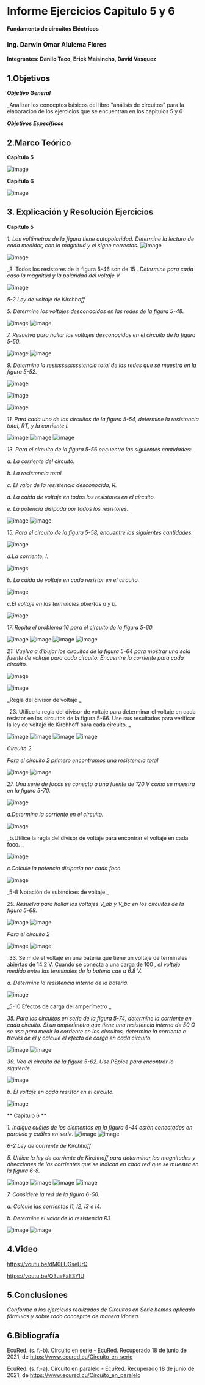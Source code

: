 # Informe Ejercicios Capitulo 5 y 6
#### Fundamento de circuitos Eléctricos 
### Ing. Darwin Omar Alulema Flores

#### Integrantes: Danilo Taco, Erick Maisincho, David Vasquez

## 1.Objetivos
***Objetivo General***

_Analizar los conceptos básicos del libro "análisis de circuitos" para la elaboracion de los ejercicios que se encuentran en los capitulos 5 y 6

***Objetivos Específicos***




## 2.Marco Teórico

**Capítulo 5**

![image](https://user-images.githubusercontent.com/85259801/122605082-93ba3000-d03c-11eb-9c37-e5b2c0ce2e8b.png)


**Capítulo 6**

![image](https://user-images.githubusercontent.com/85259801/122605098-97e64d80-d03c-11eb-8029-6614e687f7c3.png)



## 3. Explicación y Resolución Ejercicios
**Capitulo 5**

_1. Los voltimetros de la figura tiene autopolaridad. Determine la lectura de cada medidor, con la magnitud y el signo correctos._
![image](https://user-images.githubusercontent.com/84418933/122595595-52bb1f00-d02e-11eb-901a-a639d6a2b5ed.png)

![image](https://user-images.githubusercontent.com/84418933/122595649-649cc200-d02e-11eb-8c4b-dcd462f1c3b2.png)

_3. Todos los resistores de la figura 5-46 son de 15 _. Determine para cada caso la magnitud y la polaridad del voltaje V._

![image](https://user-images.githubusercontent.com/85728185/122575134-0b289900-d016-11eb-947f-f14cfb989db7.png)

_5-2 Ley de voltaje de Kirchhoff_

_5. Determine los voltajes desconocidos en las redes de la figura 5-48._

![image](https://user-images.githubusercontent.com/85259801/122591988-58facc80-d029-11eb-9ade-38a69a5de611.png)
![image](https://user-images.githubusercontent.com/85259801/122592014-61530780-d029-11eb-9bdf-7f5a93de0485.png)

_7. Resuelva para hallar los voltajes desconocidos en el circuito de la figura 5-50._

![image](https://user-images.githubusercontent.com/84418933/122596352-50a59000-d02f-11eb-95c5-1b6aad80cd44.png)
![image](https://user-images.githubusercontent.com/84418933/122596370-59966180-d02f-11eb-8554-a21720727ba7.png)

_9. Determine la resissssssssstencia total de las redes que se muestra en la figura 5-52._

![image](https://user-images.githubusercontent.com/85728185/122576108-f993c100-d016-11eb-9be6-7e5d8bdba6ef.png)

![image](https://user-images.githubusercontent.com/85728185/122576491-58593a80-d017-11eb-8e41-d4692d00dd90.png)

![image](https://user-images.githubusercontent.com/85728185/122576940-db7a9080-d017-11eb-9004-0f1eb82bcdf7.png)

_11. Para cada uno de los circuitos de la figura 5-54, determine la resistencia total, RT, y la corriente I._

![image](https://user-images.githubusercontent.com/85259801/122592074-75970480-d029-11eb-86fd-ce2a8fd1fc5e.png)
![image](https://user-images.githubusercontent.com/85259801/122592093-7def3f80-d029-11eb-8bfa-ef21c83efaeb.png)
![image](https://user-images.githubusercontent.com/85259801/122592112-834c8a00-d029-11eb-97fd-61fb81f0c3ae.png)

_13. Para el circuito de la figura 5-56 encuentre las siguientes cantidades:_

_a. La corriente del circuito._

_b. La resistencia total._ 

_c. El valor de la resistencia desconocida, R._ 

_d. La caída de voltaje en todos los resistores en el circuito._ 

_e. La potencia disipada por todos los resistores._

![image](https://user-images.githubusercontent.com/84418933/122596711-e50ff280-d02f-11eb-87a6-7db2bbd8e3d3.png)
![image](https://user-images.githubusercontent.com/84418933/122597186-a890c680-d030-11eb-9e7c-15b1d0da491a.png)

_15. Para el circuito de la figura 5-58, encuentre las siguientes cantidades:_

![image](https://user-images.githubusercontent.com/85728185/122601935-a7af6300-d037-11eb-8154-0fd2e91714a2.png)

_a.La corriente, I._

![image](https://user-images.githubusercontent.com/85728185/122602002-bbf36000-d037-11eb-8b02-92687e428499.png)

_b. La caida de voltaje en cada resistor en el circuito._

![image](https://user-images.githubusercontent.com/85728185/122602052-cf9ec680-d037-11eb-9f6b-b6552221297d.png)

_c.El voltaje en las terminales abiertas a y b._

![image](https://user-images.githubusercontent.com/85728185/122602110-e47b5a00-d037-11eb-8fc3-661c0b43b9c5.png)

_17. Repita el problema 16 para el circuito de la figura 5-60._

![image](https://user-images.githubusercontent.com/85259801/122592145-8f384c00-d029-11eb-92ee-ff23f83869bc.png)
![image](https://user-images.githubusercontent.com/85259801/122592199-98c1b400-d029-11eb-929f-e5db1e833f9b.png)
![image](https://user-images.githubusercontent.com/85259801/122592238-a4ad7600-d029-11eb-868f-9f65df165c7e.png)
![image](https://user-images.githubusercontent.com/85259801/122592289-b68f1900-d029-11eb-8327-f2630b84a35c.png)

_21. Vuelva a dibujar los circuitos de la figura 5-64 para mostrar una sola fuente de voltaje para cada circuito. Encuentre la corriente para cada circuito._

![image](https://user-images.githubusercontent.com/85728185/122602615-c530fc80-d038-11eb-9bca-f083e3ad9dfe.png)

![image](https://user-images.githubusercontent.com/85728185/122602647-d0842800-d038-11eb-93b0-b9f0f2ae0157.png)

_Regla del divisor de voltaje _

_23. Utilice la regla del divisor de voltaje para determinar el voltaje en cada resistor en los circuitos de la figura 5-66. Use sus resultados para verificar la ley de voltaje de Kirchhoff para cada circuito. _

![image](https://user-images.githubusercontent.com/85259801/122592339-c3ac0800-d029-11eb-909f-d5714721c5c6.png)
![image](https://user-images.githubusercontent.com/85259801/122592373-cb6bac80-d029-11eb-8088-90634b2510d7.png)
![image](https://user-images.githubusercontent.com/85259801/122592395-d32b5100-d029-11eb-9626-c7d4d1e5014f.png)
![image](https://user-images.githubusercontent.com/85259801/122592415-daeaf580-d029-11eb-823a-51866f1f84c7.png)

_Circuito 2._

_Para el circuito 2 primero encontramos una resistencia total_

![image](https://user-images.githubusercontent.com/85259801/122592472-e8a07b00-d029-11eb-8466-3480a056029a.png)
![image](https://user-images.githubusercontent.com/85259801/122592489-ef2ef280-d029-11eb-9627-81345a9b4e3e.png)

_27. Una serie de focos se conecta a una fuente de 120 V como se muestra en la figura 5-70._

![image](https://user-images.githubusercontent.com/85728185/122603769-7b491600-d03a-11eb-8259-30bbf98a2da7.png)

_a.Determine la corriente en el circuito._

![image](https://user-images.githubusercontent.com/85728185/122603802-8b60f580-d03a-11eb-9ef0-52df99507331.png)

_b.Utilice la regla del divisor de voltaje para encontrar el voltaje en cada foco.	_

![image](https://user-images.githubusercontent.com/85728185/122603841-a2074c80-d03a-11eb-98bb-058f342c617f.png)

_c.Calcule la potencia disipada por cada foco._

![image](https://user-images.githubusercontent.com/85728185/122603865-b0edff00-d03a-11eb-867f-bb39f530078e.png)

_5-8 Notación de subíndices de voltaje _

_29. Resuelva para hallar los voltajes V_ab y  V_bc en los circuitos de la figura 5-68._

![image](https://user-images.githubusercontent.com/85259801/122592527-fe15a500-d029-11eb-9435-140c97b36395.png)
![image](https://user-images.githubusercontent.com/85259801/122592540-040b8600-d02a-11eb-9bf8-b19183245bc0.png)

_Para el circuito 2_

![image](https://user-images.githubusercontent.com/85259801/122592561-0bcb2a80-d02a-11eb-8eb9-0b7c11276ef8.png)
![image](https://user-images.githubusercontent.com/85259801/122592573-11287500-d02a-11eb-9fbb-691fe96c1c61.png)

_33. Se mide el voltaje en una bateria que tiene un voltaje de terminales abiertas de 14.2 V. Cuando se conecta a una carga de 100 _, el voltaje medido entre las terminales de la bateria cae a 6.8 V._

_a. Determine la resistencia interna de la bateria._

![image](https://user-images.githubusercontent.com/85728185/122604612-d6c7d380-d03b-11eb-9435-1d38da2bcbb8.png)

_5-10 Efectos de carga del amperímetro _

_35. Para los circuitos en serie de la figura 5-74, determine la corriente en cada circuito. Si un amperímetro que tiene una resistencia interna de 50 Ω se usa para medir la corriente en los circuitos, determine la corriente a través de él y calcule el efecto de carga en cada circuito._

![image](https://user-images.githubusercontent.com/85259801/122592605-1c7ba080-d02a-11eb-84ad-d583089a8e3b.png)
![image](https://user-images.githubusercontent.com/85259801/122603247-abdc8000-d039-11eb-8b49-e794233a749a.png)

_39. Vea el circuito de la figura 5-62. Use PSpice para encontrar lo siguiente:_

![image](https://user-images.githubusercontent.com/85728185/122605196-be0bed80-d03c-11eb-8f83-38283b2d0c41.png)

_b. El voltaje en cada resistor en el circuito._

![image](https://user-images.githubusercontent.com/85728185/122605266-d2e88100-d03c-11eb-96eb-e0eec8d5aad5.png)

** Capitulo 6 **

_1. Indique cuáles de los elementos en la figura 6-44 están conectados en paralelo y cuáles en serie._
![image](https://user-images.githubusercontent.com/84418933/122599219-9d8b6580-d033-11eb-867e-7b4523c128c1.png)
![image](https://user-images.githubusercontent.com/84418933/122599242-a54b0a00-d033-11eb-8d08-02e1ad96bdba.png)

_6-2 Ley de corriente de Kirchhoff_

_5. Utilice la ley de corriente de Kirchhoff para determinar las magnitudes y direcciones de las corrientes que se indican en cada red que se muestra en la figura 6-8._

![image](https://user-images.githubusercontent.com/85259801/122603344-ce6e9900-d039-11eb-9970-849b76cc2dfc.png)
![image](https://user-images.githubusercontent.com/85259801/122603361-d3cbe380-d039-11eb-93ec-92ac6d29bc85.png)
![image](https://user-images.githubusercontent.com/85259801/122603376-d6c6d400-d039-11eb-95dd-c55c38cc1cdb.png)
![image](https://user-images.githubusercontent.com/85259801/122603396-db8b8800-d039-11eb-9d64-dfdb6ff15317.png)

_7. Considere la red de la figura 6-50._

_a. Calcule las corrientes I1, I2, I3 e I4._ 

_b. Determine el valor de la resistencia R3._

![image](https://user-images.githubusercontent.com/84418933/122601238-987be580-d036-11eb-8124-ab645aa36d4e.png)
![image](https://user-images.githubusercontent.com/84418933/122601261-a3367a80-d036-11eb-81a3-04711fc61f44.png)


## 4.Video

https://youtu.be/dM0LUGseUrQ

https://youtu.be/Q3uaFaE3YIU

## 5.Conclusiones
_Conforme a los ejercicios realizados de Circuitos en Serie hemos aplicado fórmulas y sobre todo conceptos de manera idonea._


## 6.Bibliografía 

EcuRed. (s. f.-b). Circuito en serie - EcuRed. Recuperado 18 de junio de 2021, de https://www.ecured.cu/Circuito_en_serie

EcuRed. (s. f.-a). Circuito en paralelo - EcuRed. Recuperado 18 de junio de 2021, de https://www.ecured.cu/Circuito_en_paralelo

